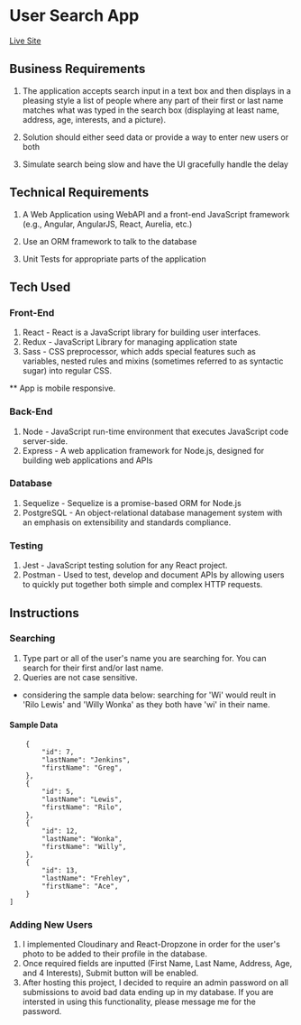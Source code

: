 # User Search App
[Live Site](https://user-search.brittanyjat.com/)

## Business Requirements
1. The application accepts search input in a text box and then displays in a pleasing style a list of people where any part of their first or last name matches what was typed in the search box (displaying at least name, address, age, interests, and a picture). 

2. Solution should either seed data or provide a way to enter new users or both

3. Simulate search being slow and have the UI gracefully handle the delay
## Technical Requirements
1. A Web Application using WebAPI and a front-end JavaScript framework (e.g., Angular, AngularJS, React, Aurelia, etc.) 

2. Use an ORM framework to talk to the database

3. Unit Tests for appropriate parts of the application
## Tech Used
### Front-End
1. React - React is a JavaScript library for building user interfaces. 
2. Redux - JavaScript Library for managing application state
3. Sass - CSS preprocessor, which adds special features such as variables, nested rules and mixins (sometimes referred to as syntactic sugar) into regular CSS. 

** App is mobile responsive.

### Back-End
1. Node - JavaScript run-time environment that executes JavaScript code server-side.
2. Express - A web application framework for Node.js, designed for building web applications and APIs

### Database
1. Sequelize - Sequelize is a promise-based ORM for Node.js
2. PostgreSQL - An object-relational database management system with an emphasis on extensibility and standards compliance.

### Testing
1. Jest - JavaScript testing solution for any React project.
2. Postman - Used to test, develop and document APIs by allowing users to quickly put together both simple and complex HTTP requests.

## Instructions

### Searching
1. Type part or all of the user's name you are searching for. You can search for their first and/or last name.
2. Queries are not case sensitive. 

+ considering the sample data below: searching for 'Wi' would reult in 'Rilo Lewis' and 'Willy Wonka' as they both have 'wi' in their name.

#### Sample Data

```[
    {
        "id": 7,
        "lastName": "Jenkins",
        "firstName": "Greg",
    },
    {
        "id": 5,
        "lastName": "Lewis",
        "firstName": "Rilo",
    },
    {
        "id": 12,
        "lastName": "Wonka",
        "firstName": "Willy",
    },
    {
        "id": 13,
        "lastName": "Frehley",
        "firstName": "Ace",
    }
]
```

### Adding New Users
1. I implemented Cloudinary and React-Dropzone in order for the user's photo to be added to their profile in the database.
2. Once required fields are inputted (First Name, Last Name, Address, Age, and 4 Interests), Submit button will be enabled. 
3. After hosting this project, I decided to require an admin password on all submissions to avoid bad data ending up in my database. If you are intersted in using this functionality, please message me for the password.
